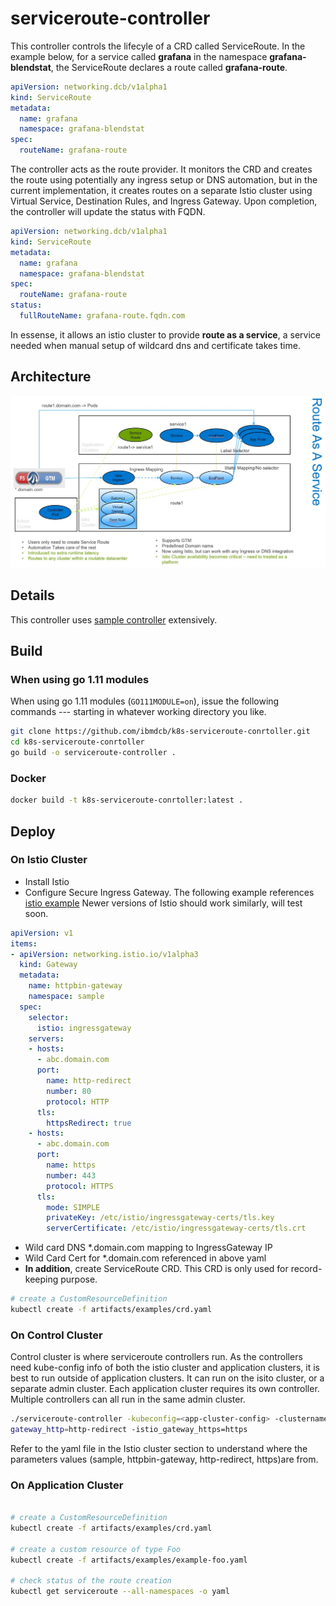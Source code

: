 # serviceroute-controller

This controller controls the lifecyle of a CRD called ServiceRoute. In the example below, for a service called **grafana** in the namespace **grafana-blendstat**, the ServiceRoute declares a route called **grafana-route**.
```yaml
apiVersion: networking.dcb/v1alpha1
kind: ServiceRoute
metadata:
  name: grafana
  namespace: grafana-blendstat
spec:
  routeName: grafana-route
```
The controller acts as the route provider. It monitors the CRD and creates the route using potentially any ingress setup or DNS automation, but in the current implementation, it creates routes on a separate Istio cluster using Virtual Service, Destination Rules, and Ingress Gateway. Upon completion, the controller will update the status with FQDN.
```yaml
apiVersion: networking.dcb/v1alpha1
kind: ServiceRoute
metadata:
  name: grafana
  namespace: grafana-blendstat
spec:
  routeName: grafana-route
status:
  fullRouteName: grafana-route.fqdn.com
```
In essense, it allows an istio cluster to provide **route as a service**, a service needed when manual setup of wildcard dns and certificate takes time.


## Architecture
<p align="center">
  <img src="docs/images/route_as_a_service.jpg"/>
</p>

## Details

This controller uses [sample controller](https://github.com/kubernetes/sample-controller) extensively.

## Build

### When using go 1.11 modules
When using go 1.11 modules (`GO111MODULE=on`), issue the following
commands --- starting in whatever working directory you like.

```sh
git clone https://github.com/ibmdcb/k8s-serviceroute-conrtoller.git
cd k8s-serviceroute-conrtoller
go build -o serviceroute-controller .
```
### Docker
```sh
docker build -t k8s-serviceroute-conrtoller:latest .
```
## Deploy

### On Istio Cluster

* Install Istio 
* Configure Secure Ingress Gateway. The following example references [istio example](https://archive.istio.io/v1.4/docs/tasks/traffic-management/ingress/secure-ingress-mount/) Newer versions of Istio should work similarly, will test soon.
```yaml
apiVersion: v1
items:
- apiVersion: networking.istio.io/v1alpha3
  kind: Gateway
  metadata:
    name: httpbin-gateway
    namespace: sample
  spec:
    selector:
      istio: ingressgateway
    servers:
    - hosts:
      - abc.domain.com
      port:
        name: http-redirect
        number: 80
        protocol: HTTP
      tls:
        httpsRedirect: true
    - hosts:
      - abc.domain.com
      port:
        name: https
        number: 443
        protocol: HTTPS
      tls:
        mode: SIMPLE
        privateKey: /etc/istio/ingressgateway-certs/tls.key
        serverCertificate: /etc/istio/ingressgateway-certs/tls.crt
```
* Wild card DNS *.domain.com mapping to IngressGateway IP
* Wild Card Cert for *.domain.com referenced in above yaml
* **In addition**, create ServiceRoute CRD. This CRD is only used for record-keeping purpose.
```sh
# create a CustomResourceDefinition
kubectl create -f artifacts/examples/crd.yaml
```

### On Control Cluster
Control cluster is where serviceroute controllers run. As the controllers need kube-config info of both the istio cluster and application clusters, it is best to run outside of application clusters. It can run on the isito cluster, or a separate admin cluster. Each application cluster requires its own controller. Multiple controllers can all run in the same admin cluster.


```sh
./serviceroute-controller -kubeconfig=<app-cluster-config> -clustername==<app-cluster-name> -istio_config==<istio-cluster-config> -istio_ns=sample -istio_suffix=<domain.com> -istio_gateway=httpbin-gateway -istio_
gateway_http=http-redirect -istio_gateway_https=https
```
Refer to the yaml file in the Istio cluster section to understand where the parameters values (sample, httpbin-gateway, http-redirect, https)are from.

### On Application Cluster

```sh

# create a CustomResourceDefinition
kubectl create -f artifacts/examples/crd.yaml

# create a custom resource of type Foo
kubectl create -f artifacts/examples/example-foo.yaml

# check status of the route creation
kubectl get serviceroute --all-namespaces -o yaml
```

